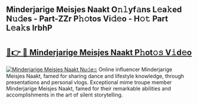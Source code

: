 ## Minderjarige Meisjes Naakt O𝚗𝚕yf𝚊ns L𝚎a𝚔ed N𝚞𝚍es - Part-ZZr P𝚑𝚘tos Vi𝚍𝚎o - H𝚘𝚝 Part L𝚎a𝚔s IrbhP

# <h2><a href="http://kf0hza.oniu.top/?m=Minderjarige+Meisjes+Naakt">🔗👉 🔴 Minderjarige Meisjes Naakt P𝚑ot𝚘𝚜 V𝚒d𝚎o</a></h2>

[![Minderjarige Meisjes Naakt Nu𝚍e𝚜](https://i.imgur.com/0qMVB7G.gif)](http://kf0hza.oniu.top/?m=Minderjarige+Meisjes+Naakt)
Online influencer Minderjarige Meisjes Naakt, famed for sharing dance and lifestyle knowledge, through presentations and personal vlogs. Exceptional mime troupe member Minderjarige Meisjes Naakt, famed for their remarkable abilities and accomplishments in the art of silent storytelling.  
